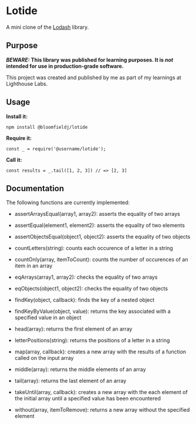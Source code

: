 # Lotide

A mini clone of the [Lodash](https://lodash.com) library.

## Purpose

**_BEWARE:_ This library was published for learning purposes. It is _not_ intended for use in production-grade software.**

This project was created and published by me as part of my learnings at Lighthouse Labs. 

## Usage

**Install it:**

`npm install @bloomfieldj/lotide`

**Require it:**

`const _ = require('@username/lotide');`

**Call it:**

`const results = _.tail([1, 2, 3]) // => [2, 3]`

## Documentation

The following functions are currently implemented:

* assertArraysEqual(array1, array2): asserts the equality of two arrays

* assertEqual(element1, element2): asserts the equality of two elements

* assertObjectsEqual(object1, object2): asserts the equality of two objects
 
* countLetters(string): counts each occurence of a letter in a string

* countOnly(array, itemToCount): counts the number of occurences of an item in an array

* eqArrays(array1, array2): checks the equality of two arrays

* eqObjects(object1, object2): checks the equality of two objects

* findKey(object, callback): finds the key of a nested object 

* findKeyByValue(object, value): returns the key associated with a specified value in an object

* head(array): returns the first element of an array

* letterPositions(string): returns the positions of a letter in a string

* map(array, callback): creates a new array with the results of a function called on the input array

* middle(array): returns the middle elements of an array

* tail(array): returns the last element of an array

* takeUntil(array, callback): creates a new array with the each element of the initial array until a specified value has been encountered

* without(array, itemToRemove): returns a new array without the specified element

